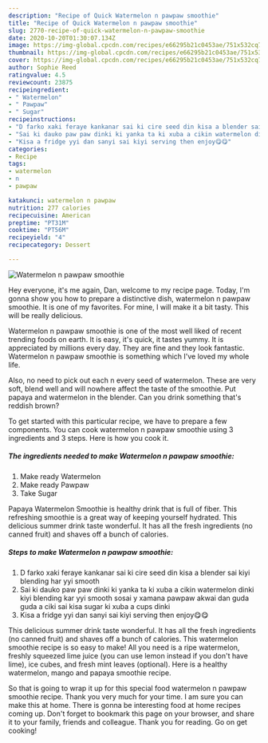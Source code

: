 ```yaml
---
description: "Recipe of Quick Watermelon n pawpaw smoothie"
title: "Recipe of Quick Watermelon n pawpaw smoothie"
slug: 2770-recipe-of-quick-watermelon-n-pawpaw-smoothie
date: 2020-10-20T01:30:07.134Z
image: https://img-global.cpcdn.com/recipes/e66295b21c0453ae/751x532cq70/watermelon-n-pawpaw-smoothie-recipe-main-photo.jpg
thumbnail: https://img-global.cpcdn.com/recipes/e66295b21c0453ae/751x532cq70/watermelon-n-pawpaw-smoothie-recipe-main-photo.jpg
cover: https://img-global.cpcdn.com/recipes/e66295b21c0453ae/751x532cq70/watermelon-n-pawpaw-smoothie-recipe-main-photo.jpg
author: Sophie Reed
ratingvalue: 4.5
reviewcount: 23875
recipeingredient:
- " Watermelon"
- " Pawpaw"
- " Sugar"
recipeinstructions:
- "D farko xaki feraye kankanar sai ki cire seed din kisa a blender sai kiyi blending har yyi smooth"
- "Sai ki dauko paw paw dinki ki yanka ta ki xuba a cikin watermelon dinki kiyi blending kar yyi smooth sosai y xamana pawpaw akwai dan guda guda a ciki sai kisa sugar ki xuba a cups dinki"
- "Kisa a fridge yyi dan sanyi sai kiyi serving then enjoy😋😋"
categories:
- Recipe
tags:
- watermelon
- n
- pawpaw

katakunci: watermelon n pawpaw 
nutrition: 277 calories
recipecuisine: American
preptime: "PT31M"
cooktime: "PT56M"
recipeyield: "4"
recipecategory: Dessert

---
```



![Watermelon n pawpaw smoothie](https://img-global.cpcdn.com/recipes/e66295b21c0453ae/751x532cq70/watermelon-n-pawpaw-smoothie-recipe-main-photo.jpg)

Hey everyone, it's me again, Dan, welcome to my recipe page. Today, I'm gonna show you how to prepare a distinctive dish, watermelon n pawpaw smoothie. It is one of my favorites. For mine, I will make it a bit tasty. This will be really delicious.

Watermelon n pawpaw smoothie is one of the most well liked of recent trending foods on earth. It is easy, it's quick, it tastes yummy. It is appreciated by millions every day. They are fine and they look fantastic. Watermelon n pawpaw smoothie is something which I've loved my whole life.

Also, no need to pick out each n every seed of watermelon. These are very soft, blend well and will nowhere affect the taste of the smoothie. Put papaya and watermelon in the blender. Can you drink something that&#39;s reddish brown?


To get started with this particular recipe, we have to prepare a few components. You can cook watermelon n pawpaw smoothie using 3 ingredients and 3 steps. Here is how you cook it.

<!--inarticleads1-->

##### The ingredients needed to make Watermelon n pawpaw smoothie:

1. Make ready  Watermelon
1. Make ready  Pawpaw
1. Take  Sugar


Papaya Watermelon Smoothie is healthy drink that is full of fiber. This refreshing smoothie is a great way of keeping yourself hydrated. This delicious summer drink taste wonderful. It has all the fresh ingredients (no canned fruit) and shaves off a bunch of calories. 

<!--inarticleads2-->

##### Steps to make Watermelon n pawpaw smoothie:

1. D farko xaki feraye kankanar sai ki cire seed din kisa a blender sai kiyi blending har yyi smooth
1. Sai ki dauko paw paw dinki ki yanka ta ki xuba a cikin watermelon dinki kiyi blending kar yyi smooth sosai y xamana pawpaw akwai dan guda guda a ciki sai kisa sugar ki xuba a cups dinki
1. Kisa a fridge yyi dan sanyi sai kiyi serving then enjoy😋😋


This delicious summer drink taste wonderful. It has all the fresh ingredients (no canned fruit) and shaves off a bunch of calories. This watermelon smoothie recipe is so easy to make! All you need is a ripe watermelon, freshly squeezed lime juice (you can use lemon instead if you don&#39;t have lime), ice cubes, and fresh mint leaves (optional). Here is a healthy watermelon, mango and papaya smoothie recipe. 

So that is going to wrap it up for this special food watermelon n pawpaw smoothie recipe. Thank you very much for your time. I am sure you can make this at home. There is gonna be interesting food at home recipes coming up. Don't forget to bookmark this page on your browser, and share it to your family, friends and colleague. Thank you for reading. Go on get cooking!
